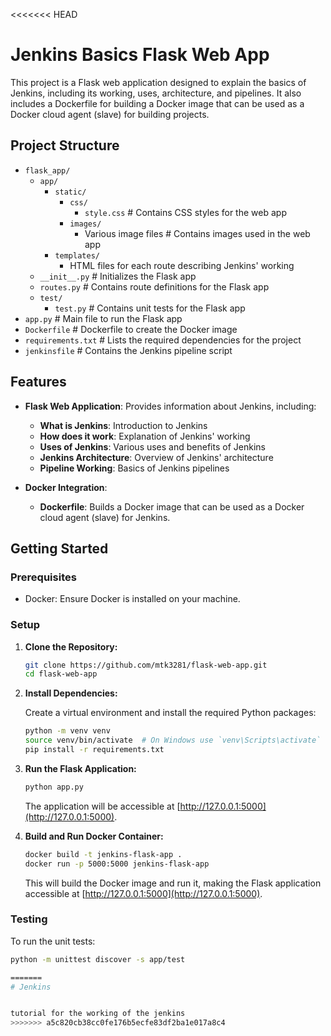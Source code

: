 <<<<<<< HEAD
# Jenkins Basics Flask Web App

This project is a Flask web application designed to explain the basics of Jenkins, including its working, uses, architecture, and pipelines. It also includes a Dockerfile for building a Docker image that can be used as a Docker cloud agent (slave) for building projects.

## Project Structure

- `flask_app/`
  - `app/`
    - `static/`
      - `css/`
        - `style.css`  # Contains CSS styles for the web app
      - `images/`
        - Various image files  # Contains images used in the web app
    - `templates/`
      - HTML files for each route describing Jenkins' working
  - `__init__.py`  # Initializes the Flask app
  - `routes.py`  # Contains route definitions for the Flask app
  - `test/`
    - `test.py`  # Contains unit tests for the Flask app
- `app.py`  # Main file to run the Flask app
- `Dockerfile`  # Dockerfile to create the Docker image
- `requirements.txt`  # Lists the required dependencies for the project
- `jenkinsfile`  # Contains the Jenkins pipeline script

## Features

- **Flask Web Application**: Provides information about Jenkins, including:
  - **What is Jenkins**: Introduction to Jenkins
  - **How does it work**: Explanation of Jenkins' working
  - **Uses of Jenkins**: Various uses and benefits of Jenkins
  - **Jenkins Architecture**: Overview of Jenkins' architecture
  - **Pipeline Working**: Basics of Jenkins pipelines

- **Docker Integration**: 
  - **Dockerfile**: Builds a Docker image that can be used as a Docker cloud agent (slave) for Jenkins.

## Getting Started

### Prerequisites

- Docker: Ensure Docker is installed on your machine.

### Setup

1. **Clone the Repository:**

   ```bash
   git clone https://github.com/mtk3281/flask-web-app.git
   cd flask-web-app


2. **Install Dependencies:**

    Create a virtual environment and install the required Python packages:

    ```bash
    python -m venv venv
    source venv/bin/activate  # On Windows use `venv\Scripts\activate`
    pip install -r requirements.txt
    ```

3. **Run the Flask Application:**

    ```bash
    python app.py
    ```

    The application will be accessible at [http://127.0.0.1:5000](http://127.0.0.1:5000).

4. **Build and Run Docker Container:**

    ```bash
    docker build -t jenkins-flask-app .
    docker run -p 5000:5000 jenkins-flask-app
    ```

    This will build the Docker image and run it, making the Flask application accessible at [http://127.0.0.1:5000](http://127.0.0.1:5000).

### Testing

To run the unit tests:

```bash
python -m unittest discover -s app/test

=======
# Jenkins 


tutorial for the working of the jenkins
>>>>>>> a5c820cb38cc0fe176b5ecfe83df2ba1e017a8c4
